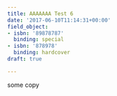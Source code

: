 ```yaml
---
title: AAAAAAA Test 6
date: '2017-06-10T11:14:31+00:00'
field_object:
- isbn: '89878787'
  binding: special
- isbn: '878978'
  binding: hardcover
draft: true

---
```



some copy